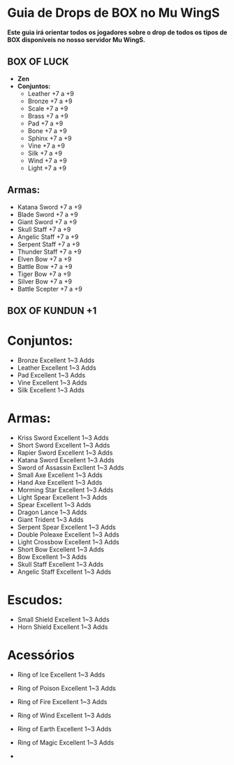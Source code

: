
# Guia de Drops de BOX no Mu WingS

**Este guia irá orientar todos os jogadores sobre o drop de todos os tipos de BOX disponíveis no nosso servidor Mu WingS.**

## BOX OF LUCK

- **Zen**
- **Conjuntos:**
  - Leather +7 a +9
  - Bronze +7 a +9
  - Scale +7 a +9
  - Brass +7 a +9
  - Pad +7 a +9
  - Bone +7 a +9
  - Sphinx +7 a +9
  - Vine +7 a +9
  - Silk +7 a +9
  - Wind +7 a +9
  - Light +7 a +9

## Armas:
- Katana Sword +7 a +9
- Blade Sword +7 a +9
- Giant Sword +7 a +9
- Skull Staff +7 a +9
- Angelic Staff +7 a +9
- Serpent Staff +7 a +9
- Thunder Staff +7 a +9
- Elven Bow +7 a +9
- Battle Bow +7 a +9
- Tiger Bow +7 a +9
- Silver Bow +7 a +9
- Battle Scepter +7 a +9
  
## BOX OF KUNDUN +1
# Conjuntos:
- Bronze Excellent 1~3 Adds
- Leather Excellent 1~3 Adds
- Pad Excellent 1~3 Adds
- Vine Excellent 1~3 Adds
- Silk Excellent 1~3 Adds
# Armas:
- Kriss Sword Excellent 1~3 Adds
- Short Sword Excellent 1~3 Adds
- Rapier Sword Excellent 1~3 Adds
- Katana Sword Excellent 1~3 Adds
- Sword of Assassin Excllent 1~3 Adds
- Small Axe Excellent 1~3 Adds
- Hand Axe Excellent 1~3 Adds
- Morming Star Excellent 1~3 Adds
- Light Spear Excellent 1~3 Adds
- Spear Excellent 1~3 Adds
- Dragon Lance 1~3 Adds
- Giant Trident 1~3 Adds
- Serpent Spear Excellent 1~3 Adds
- Double Poleaxe Excellent 1~3 Adds
- Light Crossbow Excellent 1~3 Adds
- Short Bow Excellent 1~3 Adds
- Bow Excellent 1~3 Adds
- Skull Staff Excellent 1~3 Adds
- Angelic Staff Excellent 1~3 Adds
# Escudos:
- Small Shield Excellent 1~3 Adds
- Horn Shield Excellent 1~3 Adds
# Acessórios 
- Ring of Ice Excellent 1~3 Adds
- Ring of Poison Excellent 1~3 Adds
- Ring of Fire Excellent 1~3 Adds
- Ring of Wind Excellent 1~3 Adds
- Ring of Earth Excellent 1~3 Adds
- Ring of Magic Excellent 1~3 Adds

- 


